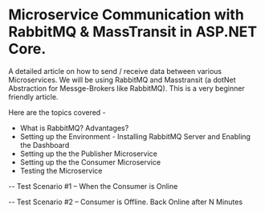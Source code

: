 # Microservice Communication with RabbitMQ & MassTransit in ASP.NET Core.

A detailed article on how to send / receive data between various Microservices. We will be using RabbitMQ and Masstransit (a dotNet Abstraction for Messge-Brokers like RabbitMQ). This is a very beginner friendly article.

Here are the topics covered -

- What is RabbitMQ? Advantages?
- Setting up the Environment - Installing RabbitMQ Server and Enabling the Dashboard
- Setting up the the Publisher Microservice
- Setting up the the Consumer Microservice
- Testing the Microservice

-- Test Scenario #1 – When the Consumer is Online

-- Test Scenario #2 – Consumer is Offline. Back Online after N Minutes


